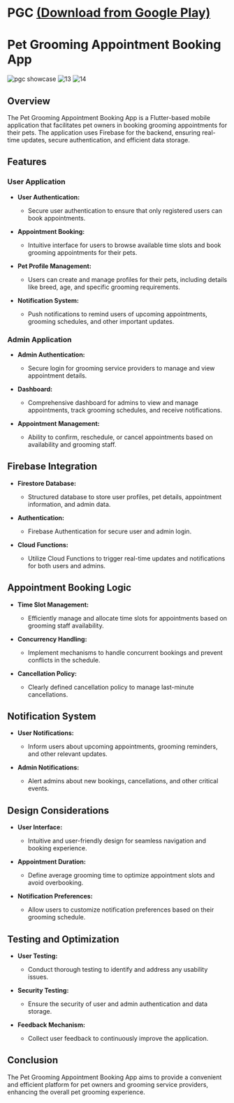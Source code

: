 # PGC  [(Download from Google Play)](https://play.google.com/store/apps/details?id=com.pgc.demo)


# Pet Grooming Appointment Booking App
![pgc showcase](https://github.com/drocgoesongit/pgc/assets/82268112/b4db38fe-f99e-4571-b580-e1c225779b43)
![13](https://github.com/drocgoesongit/pgc/assets/82268112/9444cb13-18bd-4c8b-ba74-f5e7bd9cfb8b)
![14](https://github.com/drocgoesongit/pgc/assets/82268112/b4225754-51b2-48af-b078-69338173c17e)

## Overview

The Pet Grooming Appointment Booking App is a Flutter-based mobile application that facilitates pet owners in booking grooming appointments for their pets. The application uses Firebase for the backend, ensuring real-time updates, secure authentication, and efficient data storage.

## Features

### User Application

- **User Authentication:**
  - Secure user authentication to ensure that only registered users can book appointments.

- **Appointment Booking:**
  - Intuitive interface for users to browse available time slots and book grooming appointments for their pets.

- **Pet Profile Management:**
  - Users can create and manage profiles for their pets, including details like breed, age, and specific grooming requirements.

- **Notification System:**
  - Push notifications to remind users of upcoming appointments, grooming schedules, and other important updates.

### Admin Application

- **Admin Authentication:**
  - Secure login for grooming service providers to manage and view appointment details.

- **Dashboard:**
  - Comprehensive dashboard for admins to view and manage appointments, track grooming schedules, and receive notifications.

- **Appointment Management:**
  - Ability to confirm, reschedule, or cancel appointments based on availability and grooming staff.

## Firebase Integration

- **Firestore Database:**
  - Structured database to store user profiles, pet details, appointment information, and admin data.

- **Authentication:**
  - Firebase Authentication for secure user and admin login.

- **Cloud Functions:**
  - Utilize Cloud Functions to trigger real-time updates and notifications for both users and admins.

## Appointment Booking Logic

- **Time Slot Management:**
  - Efficiently manage and allocate time slots for appointments based on grooming staff availability.

- **Concurrency Handling:**
  - Implement mechanisms to handle concurrent bookings and prevent conflicts in the schedule.

- **Cancellation Policy:**
  - Clearly defined cancellation policy to manage last-minute cancellations.

## Notification System

- **User Notifications:**
  - Inform users about upcoming appointments, grooming reminders, and other relevant updates.

- **Admin Notifications:**
  - Alert admins about new bookings, cancellations, and other critical events.

## Design Considerations

- **User Interface:**
  - Intuitive and user-friendly design for seamless navigation and booking experience.

- **Appointment Duration:**
  - Define average grooming time to optimize appointment slots and avoid overbooking.

- **Notification Preferences:**
  - Allow users to customize notification preferences based on their grooming schedule.

## Testing and Optimization

- **User Testing:**
  - Conduct thorough testing to identify and address any usability issues.

- **Security Testing:**
  - Ensure the security of user and admin authentication and data storage.

- **Feedback Mechanism:**
  - Collect user feedback to continuously improve the application.

## Conclusion

The Pet Grooming Appointment Booking App aims to provide a convenient and efficient platform for pet owners and grooming service providers, enhancing the overall pet grooming experience.


